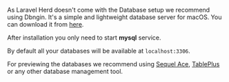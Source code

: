 As Laravel Herd doesn't come with the Database setup we recommend using Dbngin. It's a simple and lightweight database server for macOS. You can download it from [here](https://dbngin.com/).

After installation you only need to start __mysql__ service.

By default all your databases will be available at `localhost:3306`.

For previewing the databases we recommend using [Sequel Ace](https://sequel-ace.com/), [TablePlus](https://tableplus.com/) or any other database management tool.
